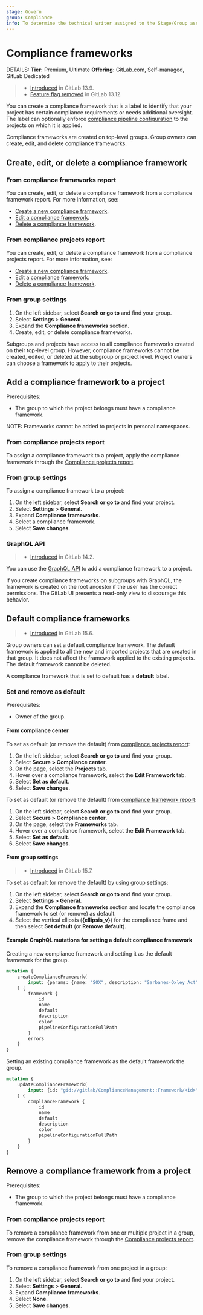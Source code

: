 ```yaml
---
stage: Govern
group: Compliance
info: To determine the technical writer assigned to the Stage/Group associated with this page, see https://handbook.gitlab.com/handbook/product/ux/technical-writing/#assignments
---
```


# Compliance frameworks

DETAILS:
**Tier:** Premium, Ultimate
**Offering:** GitLab.com, Self-managed, GitLab Dedicated

> - [Introduced](https://gitlab.com/gitlab-org/gitlab/-/issues/276221) in GitLab 13.9.
> - [Feature flag removed](https://gitlab.com/gitlab-org/gitlab/-/issues/287779) in GitLab 13.12.

You can create a compliance framework that is a label to identify that your project has certain compliance
requirements or needs additional oversight. The label can optionally enforce
[compliance pipeline configuration](compliance_pipelines.md) to the projects on which it is applied.

Compliance frameworks are created on top-level groups. Group owners can create, edit, and delete compliance frameworks.

## Create, edit, or delete a compliance framework

### From compliance frameworks report

You can create, edit, or delete a compliance framework from a compliance framework report. For more information, see:

- [Create a new compliance framework](../../user/compliance/compliance_center/index.md#create-a-new-compliance-framework-1).
- [Edit a compliance framework](../../user/compliance/compliance_center/index.md#edit-a-compliance-framework-1).
- [Delete a compliance framework](../../user/compliance/compliance_center/index.md#delete-a-compliance-framework-1).

### From compliance projects report

You can create, edit, or delete a compliance framework from a compliance projects report. For more information, see:

- [Create a new compliance framework](../../user/compliance/compliance_center/index.md#create-a-new-compliance-framework).
- [Edit a compliance framework](../../user/compliance/compliance_center/index.md#edit-a-compliance-framework).
- [Delete a compliance framework](../../user/compliance/compliance_center/index.md#delete-a-compliance-framework).

### From group settings

1. On the left sidebar, select **Search or go to** and find your group.
1. Select **Settings** > **General**.
1. Expand the **Compliance frameworks** section.
1. Create, edit, or delete compliance frameworks.

Subgroups and projects have access to all compliance frameworks created on their top-level group. However, compliance frameworks cannot be created, edited,
or deleted at the subgroup or project level. Project owners can choose a framework to apply to their projects.

## Add a compliance framework to a project

Prerequisites:

- The group to which the project belongs must have a compliance framework.

NOTE:
Frameworks cannot be added to projects in personal namespaces.

### From compliance projects report

To assign a compliance framework to a project, apply the compliance framework through the
[Compliance projects report](../../user/compliance/compliance_center/index.md#apply-a-compliance-framework-to-projects-in-a-group).

### From group settings

To assign a compliance framework to a project:

1. On the left sidebar, select **Search or go to** and find your project.
1. Select **Settings** > **General**.
1. Expand **Compliance frameworks**.
1. Select a compliance framework.
1. Select **Save changes**.

### GraphQL API

> - [Introduced](https://gitlab.com/gitlab-org/gitlab/-/issues/333249) in GitLab 14.2.

You can use the [GraphQL API](../../api/graphql/reference/index.md#mutationprojectsetcomplianceframework) to add a
compliance framework to a project.

If you create compliance frameworks on subgroups with GraphQL, the framework is created on the root ancestor if the user
has the correct permissions. The GitLab UI presents a read-only view to discourage this behavior.

## Default compliance frameworks

> - [Introduced](https://gitlab.com/gitlab-org/gitlab/-/issues/375036) in GitLab 15.6.

Group owners can set a default compliance framework. The default framework is applied to all the new and imported
projects that are created in that group. It does not affect the framework applied to the existing projects. The
default framework cannot be deleted.

A compliance framework that is set to default has a **default** label.

### Set and remove as default

Prerequisites:

- Owner of the group.

#### From compliance center

To set as default (or remove the default) from [compliance projects report](../../user/compliance/compliance_center/index.md#compliance-projects-report):

1. On the left sidebar, select **Search or go to** and find your group.
1. Select **Secure > Compliance center**.
1. On the page, select the **Projects** tab.
1. Hover over a compliance framework, select the **Edit Framework** tab.
1. Select **Set as default**.
1. Select **Save changes**.

To set as default (or remove the default) from [compliance framework report](../../user/compliance/compliance_center/index.md#compliance-frameworks-report):

1. On the left sidebar, select **Search or go to** and find your group.
1. Select **Secure > Compliance center**.
1. On the page, select the **Frameworks** tab.
1. Hover over a compliance framework, select the **Edit Framework** tab.
1. Select **Set as default**.
1. Select **Save changes**.

#### From group settings

> - [Introduced](https://gitlab.com/gitlab-org/gitlab/-/issues/375038) in GitLab 15.7.

To set as default (or remove the default) by using group settings:

1. On the left sidebar, select **Search or go to** and find your group.
1. Select **Settings > General**.
1. Expand the **Compliance frameworks** section and locate the compliance framework to set (or remove) as default.
1. Select the vertical ellipsis (**{ellipsis_v}**) for the compliance frame and then select **Set default** (or
   **Remove default**).

#### Example GraphQL mutations for setting a default compliance framework

Creating a new compliance framework and setting it as the default framework for the group.

```graphql
mutation {
    createComplianceFramework(
        input: {params: {name: "SOX", description: "Sarbanes-Oxley Act", color: "#87CEEB", default: true}, namespacePath: "gitlab-org"}
    ) {
        framework {
            id
            name
            default
            description
            color
            pipelineConfigurationFullPath
        }
        errors
    }
}
```

Setting an existing compliance framework as the default framework the group.

```graphql
mutation {
    updateComplianceFramework(
        input: {id: "gid://gitlab/ComplianceManagement::Framework/<id>", params: {default: true}}
    ) {
        complianceFramework {
            id
            name
            default
            description
            color
            pipelineConfigurationFullPath
        }
    }
}
```

## Remove a compliance framework from a project

Prerequisites:

- The group to which the project belongs must have a compliance framework.

### From compliance projects report

To remove a compliance framework from one or multiple project in a group, remove the compliance framework through the
[Compliance projects report](../../user/compliance/compliance_center/index.md#remove-a-compliance-framework-from-projects-in-a-group).

### From group settings

To remove a compliance framework from one project in a group:

1. On the left sidebar, select **Search or go to** and find your project.
1. Select **Settings** > **General**.
1. Expand **Compliance frameworks**.
1. Select **None**.
1. Select **Save changes**.
